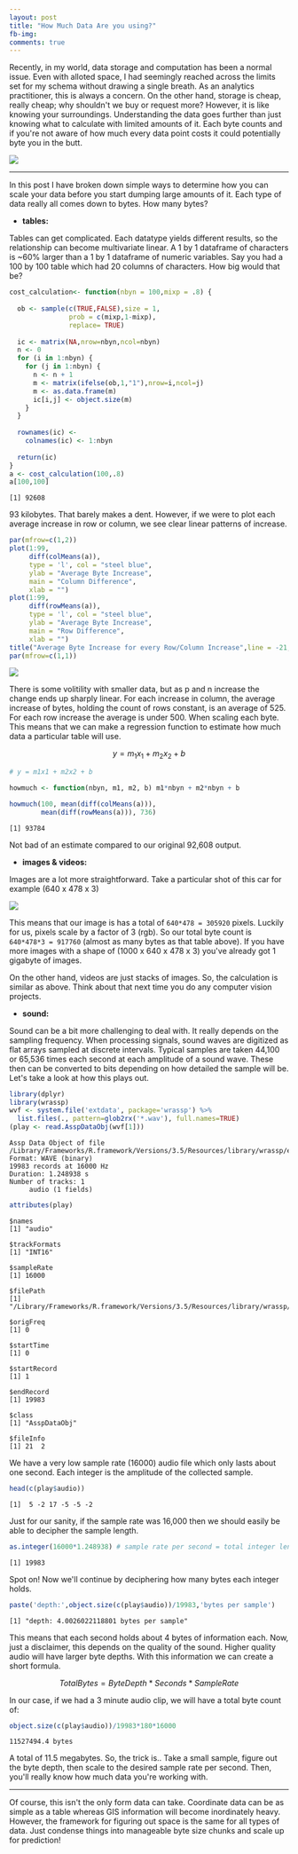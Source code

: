 ```yaml
---
layout: post
title: "How Much Data Are you using?"
fb-img: 
comments: true
---
```


Recently, in my world, data storage and computation has been a normal issue. Even with alloted space, I had seemingly reached across the limits set for my schema without drawing a single breath. As an analytics practitioner, this is always a concern. On the other hand, storage is cheap, really cheap; why shouldn't we buy or request more? However, it is like knowing your surroundings. Understanding the data goes further than just knowing what to calculate with limited amounts of it. Each byte counts and if you're not aware of how much every data point costs it could potentially byte you in the butt.

![](https://ai.stanford.edu/~syyeung/cvweb/Pictures1/imagematrix.png)

<hr>

In this post I have broken down simple ways to determine how you can scale your data before you start dumping large amounts of it.
Each type of data really all comes down to bytes. How many bytes?

- <b>tables:</b>

Tables can get complicated. Each datatype yields different results, so the relationship can become multivariate linear. A 1 by 1 dataframe of characters is ~60% larger than a 1 by 1 dataframe of numeric variables. Say you had a 100 by 100 table which had 20 columns of characters. How big would that be?

```r
cost_calculation<- function(nbyn = 100,mixp = .8) {
  
  ob <- sample(c(TRUE,FALSE),size = 1,
               prob = c(mixp,1-mixp), 
               replace= TRUE)
  
  ic <- matrix(NA,nrow=nbyn,ncol=nbyn)
  n <- 0
  for (i in 1:nbyn) {
    for (j in 1:nbyn) {
      n <- n + 1
      m <- matrix(ifelse(ob,1,"1"),nrow=i,ncol=j)
      m <- as.data.frame(m)
      ic[i,j] <- object.size(m)
    }
  }
  
  rownames(ic) <- 
    colnames(ic) <- 1:nbyn
  
  return(ic)
}
a <- cost_calculation(100,.8)
a[100,100]
```

    [1] 92608

93 kilobytes. That barely makes a dent. However, if we were to plot each average increase in row or column, we see clear linear patterns of increase. 


```r
par(mfrow=c(1,2))
plot(1:99,
     diff(colMeans(a)), 
     type = 'l', col = "steel blue",
     ylab = "Average Byte Increase",
     main = "Column Difference",
     xlab = "")
plot(1:99,
     diff(rowMeans(a)), 
     type = 'l', col = "steel blue",
     ylab = "Average Byte Increase",
     main = "Row Difference",
     xlab = "")
title("Average Byte Increase for every Row/Column Increase",line = -21, outer = TRUE)
par(mfrow=c(1,1))
```

![](https://raw.githubusercontent.com/tykiww/imgbucket/master/img/data_size/table_data_size.png)

There is some volitility with smaller data, but as p and n increase the change ends up sharply linear. For each increase in column, the average increase of bytes, holding the count of rows constant, is an average of 525. For each row increase the average is under 500. When scaling each byte. This means that we can make a regression function to estimate how much data a particular table will use.

$$y = m_{1}x_{1} + m_{2}x_{2} + b$$

```r
# y = m1x1 + m2x2 + b

howmuch <- function(nbyn, m1, m2, b) m1*nbyn + m2*nbyn + b

howmuch(100, mean(diff(colMeans(a))),
        mean(diff(rowMeans(a))), 736)
```

    [1] 93784

Not bad of an estimate compared to our original 92,608 output.

- <b>images & videos:</b>

Images are a lot more straightforward. Take a particular shot of this car for example (640 x 478 x 3)

![](https://lh3.googleusercontent.com/proxy/aHkysmAgjn4sneogc8-RZB2yWNLHs-juhq7dQGdgiCY1qJjndGDTdgvztPWU8Wgx1BTSjLPYRKEOMWcsQgA1KXmx8iiMZZsTpjueD5ZZAh8MWVusFSs)

This means that our image is has a total of `640*478 = 305920` pixels. Luckily for us, pixels scale by a factor of 3 (rgb). So our total byte count is `640*478*3 = 917760` (almost as many bytes as that table above). If you have more images with a shape of (1000 x 640 x 478 x 3) you've already got 1 gigabyte of images.

On the other hand, videos are just stacks of images. So, the calculation is similar as above. Think about that next time you do any computer vision projects.

- <b>sound:</b>

Sound can be a bit more challenging to deal with. It really depends on the sampling frequency. When processing signals, sound waves are digitized as flat arrays sampled at discrete intervals. Typical samples are taken 44,100 or 65,536 times each second at each amplitude of a sound wave. These then can be converted to bits depending on how detailed the sample will be. Let's take a look at how this plays out.

```r
library(dplyr)
library(wrassp)
wvf <- system.file('extdata', package='wrassp') %>%
  list.files(., pattern=glob2rx('*.wav'), full.names=TRUE)
(play <- read.AsspDataObj(wvf[1]))
```

    Assp Data Object of file /Library/Frameworks/R.framework/Versions/3.5/Resources/library/wrassp/extdata/lbo001.wav.
    Format: WAVE (binary)
    19983 records at 16000 Hz
    Duration: 1.248938 s
    Number of tracks: 1 
    	 audio (1 fields)

```r
attributes(play)
```

    $names
    [1] "audio"
    
    $trackFormats
    [1] "INT16"
    
    $sampleRate
    [1] 16000
    
    $filePath
    [1] "/Library/Frameworks/R.framework/Versions/3.5/Resources/library/wrassp/extdata/lbo001.wav"
    
    $origFreq
    [1] 0
    
    $startTime
    [1] 0
    
    $startRecord
    [1] 1
    
    $endRecord
    [1] 19983
    
    $class
    [1] "AsspDataObj"
    
    $fileInfo
    [1] 21  2

We have a very low sample rate (16000) audio file which only lasts about one second. Each integer is the amplitude of the collected sample. 

```r
head(c(play$audio))
```

    [1]  5 -2 17 -5 -5 -2

Just for our sanity, if the sample rate was 16,000 then we should easily be able to decipher the sample length.

```r
as.integer(16000*1.248938) # sample rate per second = total integer length
```

    [1] 19983

Spot on! Now we'll continue by deciphering how many bytes each integer holds.

```r
paste('depth:',object.size(c(play$audio))/19983,'bytes per sample')
```

    [1] "depth: 4.0026022118801 bytes per sample"

This means that each second holds about 4 bytes of information each. Now, just a disclaimer, this depends on the quality of the sound. Higher quality audio will have larger byte depths. With this information we can create a short formula.

$$TotalBytes = ByteDepth*Seconds*SampleRate$$

In our case, if we had a 3 minute audio clip, we will have a total byte count of:

```r
object.size(c(play$audio))/19983*180*16000
```

    11527494.4 bytes
    
A total of 11.5 megabytes. So, the trick is.. Take a small sample, figure out the byte depth, then scale to the desired sample rate per second. Then, you'll really know how much data you're working with.

<hr>

Of course, this isn't the only form data can take. Coordinate data can be as simple as a table whereas GIS information will become inordinately heavy. However, the framework for figuring out space is the same for all types of data. Just condense things into manageable byte size chunks and scale up for prediction!

